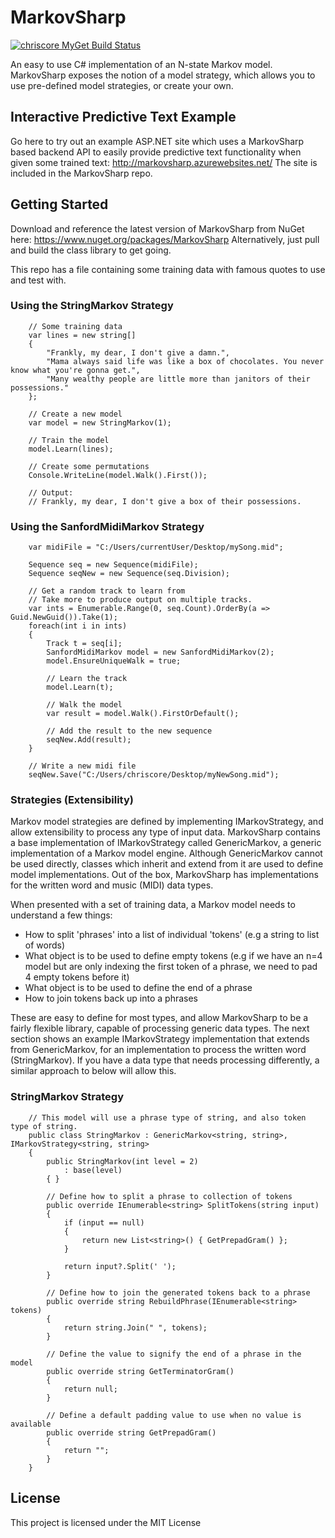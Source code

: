 # MarkovSharp

[![chriscore MyGet Build Status](https://www.myget.org/BuildSource/Badge/chriscore?identifier=2e1ed033-4736-4537-9a85-1ad807bf13c3)](https://www.myget.org/)

An easy to use C# implementation of an N-state Markov model.
MarkovSharp exposes the notion of a model strategy, which allows you to use pre-defined model strategies, or create your own.

## Interactive Predictive Text Example
Go here to try out an example ASP.NET site which uses a MarkovSharp based backend API to easily provide predictive text functionality when given some trained text: http://markovsharp.azurewebsites.net/
The site is included in the MarkovSharp repo.

## Getting Started

Download and reference the latest version of MarkovSharp from NuGet here: https://www.nuget.org/packages/MarkovSharp
Alternatively, just pull and build the class library to get going.

This repo has a file containing some training data with famous quotes to use and test with.

### Using the StringMarkov Strategy
```
	// Some training data
	var lines = new string[]
	{
		"Frankly, my dear, I don't give a damn.",
		"Mama always said life was like a box of chocolates. You never know what you're gonna get.",
		"Many wealthy people are little more than janitors of their possessions."
	};

	// Create a new model
	var model = new StringMarkov(1);

	// Train the model
	model.Learn(lines);

	// Create some permutations
	Console.WriteLine(model.Walk().First());

	// Output:
	// Frankly, my dear, I don't give a box of their possessions.
```

### Using the SanfordMidiMarkov Strategy
```
	var midiFile = "C:/Users/currentUser/Desktop/mySong.mid";

	Sequence seq = new Sequence(midiFile);
	Sequence seqNew = new Sequence(seq.Division);

	// Get a random track to learn from
	// Take more to produce output on multiple tracks.
	var ints = Enumerable.Range(0, seq.Count).OrderBy(a => Guid.NewGuid()).Take(1);
	foreach(int i in ints)
	{
		Track t = seq[i];
		SanfordMidiMarkov model = new SanfordMidiMarkov(2);
		model.EnsureUniqueWalk = true;

		// Learn the track
		model.Learn(t);

		// Walk the model
		var result = model.Walk().FirstOrDefault();

		// Add the result to the new sequence
		seqNew.Add(result);
	}

	// Write a new midi file
	seqNew.Save("C:/Users/chriscore/Desktop/myNewSong.mid");
```

### Strategies (Extensibility)
Markov model strategies are defined by implementing IMarkovStrategy, and allow extensibility to process any type of input data.
MarkovSharp contains a base implementation of IMarkovStrategy called GenericMarkov, a generic implementation of a Markov model engine.
Although GenericMarkov cannot be used directly, classes which inherit and extend from it are used to define model implementations.
Out of the box, MarkovSharp has implementations for the written word and music (MIDI) data types.

When presented with a set of training data, a Markov model needs to understand a few things:
* How to split 'phrases' into a list of individual 'tokens' (e.g a string to list of words)
* What object is to be used to define empty tokens (e.g if we have an n=4 model but are only indexing the first token of a phrase, we need to pad 4 empty tokens before it)
* What object is to be used to define the end of a phrase
* How to join tokens back up into a phrases

These are easy to define for most types, and allow MarkovSharp to be a fairly flexible library, capable of processing generic data types.
The next section shows an example IMarkovStrategy implementation that extends from GenericMarkov, for an implementation to process the written word (StringMarkov).
If you have a data type that needs processing differently, a similar approach to below will allow this.

### StringMarkov Strategy
```
	// This model will use a phrase type of string, and also token type of string.
	public class StringMarkov : GenericMarkov<string, string>, IMarkovStrategy<string, string>
    {
        public StringMarkov(int level = 2)
            : base(level)
        { }

		// Define how to split a phrase to collection of tokens
        public override IEnumerable<string> SplitTokens(string input)
        {
            if (input == null)
            {
                return new List<string>() { GetPrepadGram() };
            }

            return input?.Split(' ');
        }

		// Define how to join the generated tokens back to a phrase
        public override string RebuildPhrase(IEnumerable<string> tokens)
        {
            return string.Join(" ", tokens);
        }

		// Define the value to signify the end of a phrase in the model
        public override string GetTerminatorGram()
        {
            return null;
        }

		// Define a default padding value to use when no value is available
        public override string GetPrepadGram()
        {
            return "";
        }
    }
```

## License

This project is licensed under the MIT License
